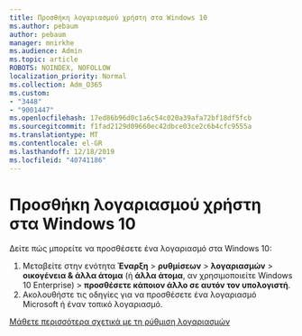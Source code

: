 ```yaml
---
title: Προσθήκη λογαριασμού χρήστη στα Windows 10
ms.author: pebaum
author: pebaum
manager: mnirkhe
ms.audience: Admin
ms.topic: article
ROBOTS: NOINDEX, NOFOLLOW
localization_priority: Normal
ms.collection: Adm_O365
ms.custom:
- "3448"
- "9001447"
ms.openlocfilehash: 17ed86b96d0c1a6c54c020a39afa72bf18df5fcb
ms.sourcegitcommit: f1fad2129d09660ec42dbce03ce2c6b4cfc9555a
ms.translationtype: MT
ms.contentlocale: el-GR
ms.lasthandoff: 12/18/2019
ms.locfileid: "40741186"
---
```

# <a name="add-a-user-account-in-windows-10"></a>Προσθήκη λογαριασμού χρήστη στα Windows 10

Δείτε πώς μπορείτε να προσθέσετε ένα λογαριασμό στα Windows 10:

1. Μεταβείτε στην ενότητα **Έναρξη** > **ρυθμίσεων** > **λογαριασμών** > **οικογένεια & άλλα άτομα** (ή **άλλα άτομα**, αν χρησιμοποιείτε Windows 10 Enterprise) > **προσθέσετε κάποιον άλλο σε αυτόν τον υπολογιστή**.
2. Ακολουθήστε τις οδηγίες για να προσθέσετε ένα λογαριασμό Microsoft ή έναν τοπικό λογαριασμό.

[Μάθετε περισσότερα σχετικά με τη ρύθμιση λογαριασμών](https://support.microsoft.com/help/17197/)